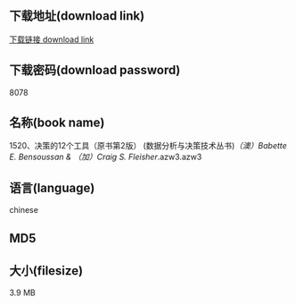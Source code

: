 ## 下载地址(download link)
[下载链接 download link](https://voluble-croquembouche-d321dc.netlify.app/?s=1520%E3%80%81%E5%86%B3%E7%AD%96%E7%9A%8412%E4%B8%AA%E5%B7%A5%E5%85%B7%EF%BC%88%E5%8E%9F%E4%B9%A6%E7%AC%AC2%E7%89%88%EF%BC%89+%28%E6%95%B0%E6%8D%AE%E5%88%86%E6%9E%90%E4%B8%8E%E5%86%B3%E7%AD%96%E6%8A%80%E6%9C%AF%E4%B8%9B%E4%B9%A6%29_%EF%BC%88%E6%BE%B3%EF%BC%89Babette+E.+Bensoussan+%26+%EF%BC%88%E5%8A%A0%EF%BC%89Craig+S.+Fleisher_.azw3)

## 下载密码(download password)
8078

## 名称(book name)
1520、决策的12个工具（原书第2版） (数据分析与决策技术丛书)_（澳）Babette E. Bensoussan & （加）Craig S. Fleisher_.azw3.azw3

## 语言(language)
chinese

## MD5


## 大小(filesize)
3.9 MB
